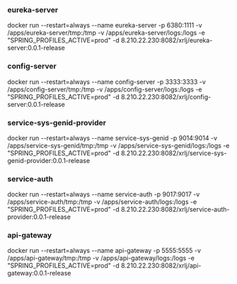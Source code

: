 ### eureka-server

docker run --restart=always --name eureka-server -p 6380:1111 -v /apps/eureka-server/tmp:/tmp -v /apps/eureka-server/logs:/logs -e "SPRING_PROFILES_ACTIVE=prod" -d 8.210.22.230:8082/xrlj/eureka-server:0.0.1-release

### config-server

docker run --restart=always --name config-server -p 3333:3333 -v /apps/config-server/tmp:/tmp -v /apps/config-server/logs:/logs -e "SPRING_PROFILES_ACTIVE=prod" -d 8.210.22.230:8082/xrlj/config-server:0.0.1-release

### service-sys-genid-provider

docker run --restart=always --name service-sys-genid -p 9014:9014 -v /apps/service-sys-genid/tmp:/tmp -v /apps/service-sys-genid/logs:/logs -e "SPRING_PROFILES_ACTIVE=prod" -d 8.210.22.230:8082/xrlj/service-sys-genid-provider:0.0.1-release

### service-auth

docker run --restart=always --name service-auth -p 9017:9017 -v /apps/service-auth/tmp:/tmp -v /apps/service-auth/logs:/logs -e "SPRING_PROFILES_ACTIVE=prod" -d 8.210.22.230:8082/xrlj/service-auth-provider:0.0.1-release

### api-gateway

docker run --restart=always --name api-gateway -p 5555:5555 -v /apps/api-gateway/tmp:/tmp -v /apps/api-gateway/logs:/logs -e "SPRING_PROFILES_ACTIVE=prod" -d 8.210.22.230:8082/xrlj/api-gateway:0.0.1-release
